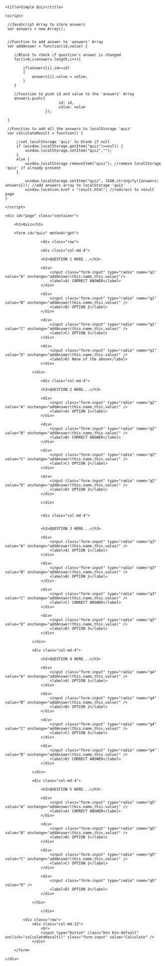 <!DOCTYPE html>
<html>
<head>
    <link href="css/bootstrap.min.css" rel="stylesheet" type="text/css" />
    <script src="js/bootstrap.min.js" type="text/javascript"></script>
	
    <title>Simple Quiz</title>
	
	<script>

     //JavaScript Array to store answers
     var answers = new Array();


     //Function to add answer to 'answers' Array
     var addAnswer = function(id,value) {
        
        //Block to check if question's answer is changed
        for(i=0;i<answers.length;i++){

            if(answers[i].id==id)
            {
                answers[i].value = value;
            }
        }

        //Function to push id and value to the 'answers' Array
        answers.push({
                            id: id,
                            value: value
                      });

     }

     //Function to add all the answers to localStorage 'quiz'
     var calculateResult = function() {
       
         //set localStorage 'quiz' to blank if null
         if (window.localStorage.getItem("quiz")==null) {
             window.localStorage.setItem("quiz","");
         }
         else {
             window.localStorage.removeItem("quiz"); //remove localStorage 'quiz' if already present
         }

             window.localStorage.setItem("quiz", JSON.stringify({answers: answers})); //add answers array to localStorage 'quiz'
             window.location.href = "result.html"; //redirect to result page
    }

    </script>

</head>

<body>

	<div id="page" class="container">

		<h1>Quiz</h1>
		
		<form id="quiz" method="get">
		
                    <div class="row">

                    <div class="col-md-4">

                    <h3>QUESTION 1 HERE...</h3>
                    
                    <div>
                        <input class="form-input" type="radio" name="q1" value="A" onchange="addAnswer(this.name,this.value)"/>
                        <label>A) CORRECT ANSWER</label>
                    </div>
                    
                    <div>
                        <input class="form-input" type="radio" name="q1" value="B" onchange="addAnswer(this.name,this.value)" />
                        <label>B) OPTION 2</label>
                    </div>
                    
                    <div>
                        <input class="form-input" type="radio" name="q1" value="C" onchange="addAnswer(this.name,this.value)" />
                        <label>C) OPTION 3</label>
                    </div>
                    
                    <div>
                        <input class="form-input" type="radio" name="q1" value="D" onchange="addAnswer(this.name,this.value)" />
                        <label>D) None of the above</label>
                    </div>
                
                </div>
                
                    <div class="col-md-4">
                
                    <h3>QUESTION 2 HERE...</h3>
                    
                    <div>
                        <input class="form-input" type="radio" name="q2" value="A" onchange="addAnswer(this.name,this.value)" />
                        <label>A) OPTION 1</label>
                    </div>
                    
                    <div>
                        <input class="form-input" type="radio" name="q2" value="B" onchange="addAnswer(this.name,this.value)" />
                        <label>B) CORRECT ANSWER</label>
                    </div>
                    
                    <div>
                        <input class="form-input" type="radio" name="q2" value="C" onchange="addAnswer(this.name,this.value)" />
                        <label>C) OPTION 2</label>
                    </div>
                    
                    <div>
                        <input class="form-input" type="radio" name="q2" value="D" onchange="addAnswer(this.name,this.value)" />
                        <label>D) OPTION 3</label>
                    </div>
                
                    </div>
                
                
                    <div class="col-md-4">
                
                
                    <h3>QUESTION 3 HERE...</h3>
                    
                    <div>
                        <input class="form-input" type="radio" name="q3" value="A" onchange="addAnswer(this.name,this.value)" />
                        <label>A) OPTION 1</label>
                    </div>
                    
                    <div>
                        <input class="form-input" type="radio" name="q3" value="B" onchange="addAnswer(this.name,this.value)" />
                        <label>B) OPTION 2</label>
                    </div>
                    
                    <div>
                        <input class="form-input" type="radio" name="q3" value="C" onchange="addAnswer(this.name,this.value)" />
                        <label>C) CORRECT ANSWER</label>
                    </div>
                    
                    <div>
                        <input class="form-input" type="radio" name="q3" value="D" onchange="addAnswer(this.name,this.value)" />
                        <label>D) OPTION 3</label>
                    </div>
                
                </div>
                
                <div class="col-md-4">
                
                    <h3>QUESTION 4 HERE...</h3>
                    
                    <div>
                        <input class="form-input" type="radio" name="q4" value="A" onchange="addAnswer(this.name,this.value)" />
                        <label>A) OPTION 1</label>
                    </div>
                    
                    <div>
                        <input class="form-input" type="radio" name="q4" value="B" onchange="addAnswer(this.name,this.value)" />
                        <label>B) OPTION 2</label>
                    </div>
                    
                    <div>
                        <input class="form-input" type="radio" name="q4" value="C" onchange="addAnswer(this.name,this.value)" />
                        <label>C) OPTION 3</label>
                    </div>
                    
                    <div>
                        <input class="form-input" type="radio" name="q4" value="D" onchange="addAnswer(this.name,this.value)" />
                        <label>D) CORRECT ANSWER</label>
                    </div>
                
                </div>
                
                <div class="col-md-4">
                
                    <h3>QUESTION 5 HERE...</h3>
                    
                    <div>
                        <input class="form-input" type="radio" name="q5" value="A" onchange="addAnswer(this.name,this.value)" />
                        <label>A) CORRECT ANSWER</label>
                    </div>
                    
                    <div>
                        <input class="form-input" type="radio" name="q5" value="B" onchange="addAnswer(this.name,this.value)" />
                        <label>B) OPTION 1</label>
                    </div>
                    
                    <div>
                        <input class="form-input" type="radio" name="q5" value="C" onchange="addAnswer(this.name,this.value)" />
                        <label>C) OPTION 2</label>
                    </div>
                    
                    <div>
                        <input class="form-input" type="radio" name="q5" value="D" />
                        <label>D) OPTION 3</label>
                    </div>
                
                </div>
            
                    </div>
            
            <div class="row">
                <div class="col-md-12">
                    <br>
                    <input type="button" class="btn btn-default" onclick="calculateResult()" class="form-input" value="Calculate" />
                </div>
		
		</form>
	
	</div>
</body>
</html>
